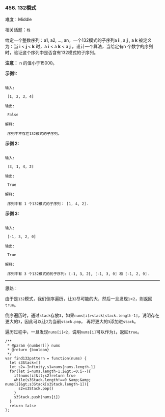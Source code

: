 ### 456. 132模式

难度：Middle

相关话题：`栈`

给定一个整数序列：a1, a2, ..., an，一个132模式的子序列a **i** , a **j** , a **k** 被定义为：当  **i**  &lt;  **j**  &lt;  **k**  时，a **i**  &lt; a **k**  &lt; a **j** 。设计一个算法，当给定有n 个数字的序列时，验证这个序列中是否含有132模式的子序列。



 **注意：** n 的值小于15000。



 **示例1:** 





```

输入:

 [1, 2, 3, 4]

输出:

 False

解释:

 序列中不存在132模式的子序列。

```

 **示例 2:** 





```

输入:

 [3, 1, 4, 2]

输出:

 True

解释:

 序列中有 1 个132模式的子序列： [1, 4, 2].

```

 **示例 3:** 





```

输入:

 [-1, 3, 2, 0]

输出:

 True

解释:

 序列中有 3 个132模式的的子序列: [-1, 3, 2], [-1, 3, 0] 和 [-1, 2, 0].

```


-----

思路：

由于是`132`模式，我们倒序遍历，让`32`尽可能的大，然后一旦发现`1`<`2`，则返回`true`。

倒序遍历时，通过`stack`存放`3`，如果`nums[i]>stack[stack.length-1]`，说明存在更大的`3`，因此可以让`2`为当前`stack.pop`，
再将更大的`3`添加进`stack`。

遍历过程中，一旦发现`nums[i]<2`，说明`nums[i]`可以作为`1`，返回`true`。


```
/**
 * @param {number[]} nums
 * @return {boolean}
 */
var find132pattern = function(nums) {
  let s3Stack=[]
  let s2=-Infinity,s1=nums[nums.length-1]
  for(let i=nums.length-1;i&gt;=0;i--){
    if(nums[i]&lt;s2)return true
    while(s3Stack.length!==0 &amp;&amp; nums[i]&gt;s3Stack[s3Stack.length-1]){
      s2=s3Stack.pop()
    }
    s3Stack.push(nums[i])
  }
  return false
};



```
